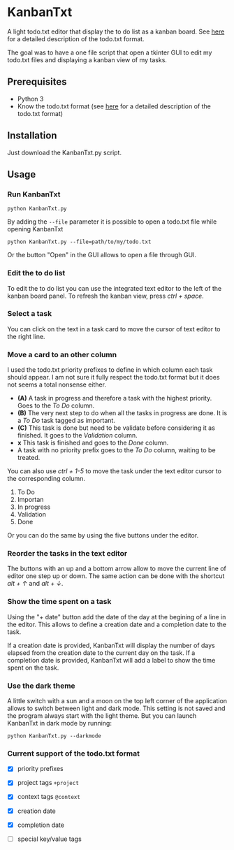 # KanbanTxt

A light todo.txt editor that display the to do list as a kanban board. See [here](https://github.com/todotxt/todo.txt) for a detailed description of the todo.txt format.

The goal was to have a one file script that open a tkinter GUI to edit my todo.txt files and displaying a kanban view of my tasks.

## Prerequisites

- Python 3
- Know the todo.txt format (see [here](https://github.com/todotxt/todo.txt) for a detailed description of the todo.txt format)

## Installation

Just download the KanbanTxt.py script.

## Usage

### Run KanbanTxt

```
python KanbanTxt.py
```

By adding the `--file` parameter it is possible to open a todo.txt file while opening KanbanTxt

```
python KanbanTxt.py --file=path/to/my/todo.txt
```

Or the button "Open" in the GUI allows to open a file through GUI.

### Edit the to do list

To edit the to do list you can use the integrated text editor to the left of the kanban board panel. To refresh the kanban view, press *ctrl + space*.

### Select a task

You can click on the text in a task card to move the cursor of text editor to the right line.

### Move a card to an other column

I used the todo.txt priority prefixes to define in which column each task should appear. I am not sure it fully respect the todo.txt format but it does not seems a total nonsense either.

- **(A)** A task in progress and therefore a task with the highest priority. Goes to the *To Do* column.
- **(B)** The very next step to do when all the tasks in progress are done. It is a *To Do* task tagged as important. 
- **(C)** This task is done but need to be validate before considering it as finished. It goes to the *Validation* column.
- **x** This task is finished and goes to the *Done* column.
- A task with no priority prefix goes to the *To Do* column, waiting to be treated.

You can also use *ctrl + 1-5* to move the task under the text editor cursor to the corresponding column.
1. To Do
2. Importan
3. In progress
4. Validation
5. Done

Or you can do the same by using the five buttons under the editor.

### Reorder the tasks in the text editor

The buttons with an up and a bottom arrow allow to move the current line of editor one step up or down. The same action can be done with the shortcut *alt + ↑* and *alt + ↓*.

### Show the time spent on a task

Using the "+ date" button add the date of the day at the begining of a line in the editor. This allows to define a creation date and a completion date to the task.

If a creation date is provided, KanbanTxt will display the number of days elapsed from the creation date to the current day on the task. If a completion date is provided, KanbanTxt will add a label to show the time spent on the task.

### Use the dark theme

A little switch with a sun and a moon on the top left corner of the application allows to switch between light and dark mode. This setting is not saved and the program always start with the light theme. But you can launch KanbanTxt in dark mode by running: 

```
python KanbanTxt.py --darkmode
```

### Current support of the todo.txt format

- [x] priority prefixes
- [x] project tags `+project`
- [x] context tags `@context`
- [x] creation date
- [x] completion date
- [ ] special key/value tags

